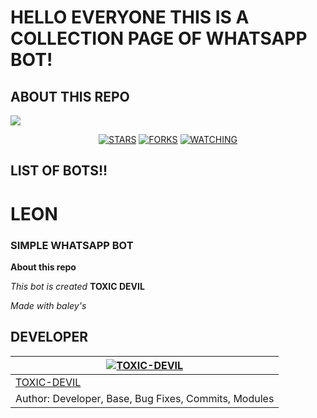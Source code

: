 # HELLO EVERYONE THIS IS A COLLECTION PAGE OF WHATSAPP BOT!

## ABOUT THIS REPO

<a href="https://github.com/TOXIC-KICHU/followers">
<img src="https://img.shields.io/github/repo-size/TOXIC-KICHU/whatsapp-bots-collection?color=white&label=Repo%20total%20size&style=plastic">
<p align="center">
<a href="https://github.com/TOXIC-KICHU/followers"
<img title="Followers" src="https://img.shields.io/github/followers/TOXIC-KICHU?color=blue&style=flat-square"></a>
<a href="https://github.com/TOXIC-KICHU/whatsapp-bots-collection/stargazers/"><img title="STARS" src="https://img.shields.io/github/stars/TOXIC-KICHU/whatsapp-bots-collection?color=white&style=flat-square"></a>
<a href="https://github.com/TOXIC-KICHU/whatsapp-bots-collection/network/members"><img title="FORKS" src="https://img.shields.io/github/forks/TOXIC-KICHU/whatsapp-bots-collection?color=white&style=flat-square"></a>
<a href="https://github.com/TOXIC-KICHU/whatsapp-bots-collection/watchers"><img title="WATCHING" src="https://img.shields.io/github/watchers/TOXIC-KICHU/whatsapp-bots-collection?label=Watchers&color=white&style=flat-square"></a>
</p>

## LIST OF BOTS!!

# LEON 
### SIMPLE WHATSAPP BOT

**About this repo**

*This bot is created* **TOXIC DEVIL** 

*Made with baley's*

## DEVELOPER

[![TOXIC-DEVIL](https://github.com/TOXIC-DEVIL.png?size=100)](https://github.com/TOXIC-DEVIL) |
----|
[TOXIC-DEVIL](https://github.com/TOXIC-DEVIL)  | 
Author: Developer, Base, Bug Fixes, Commits, Modules | 
